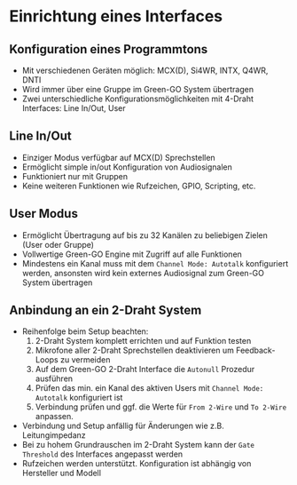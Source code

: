 

# Einrichtung eines Interfaces

## Konfiguration eines Programmtons

- Mit verschiedenen Geräten möglich: MCX(D), Si4WR, INTX, Q4WR, DNTI
- Wird immer über eine Gruppe im Green-GO System übertragen
- Zwei unterschiedliche Konfigurationsmöglichkeiten mit 4-Draht Interfaces: Line In/Out, User

## Line In/Out

- Einziger Modus verfügbar auf MCX(D) Sprechstellen
- Ermöglicht simple in/out Konfiguration von Audiosignalen
- Funktioniert nur mit Gruppen
- Keine weiteren Funktionen wie Rufzeichen, GPIO, Scripting, etc.

## User Modus

- Ermöglicht Übertragung auf bis zu 32 Kanälen zu beliebigen Zielen (User oder Gruppe)
- Vollwertige Green-GO Engine mit Zugriff auf alle Funktionen
- Mindestens ein Kanal muss mit dem `Channel Mode: Autotalk` konfiguriert werden, ansonsten wird kein externes Audiosignal zum Green-GO System übertragen

## Anbindung an ein 2-Draht System

- Reihenfolge beim Setup beachten:
    1. 2-Draht System komplett errichten und auf Funktion testen
    2. Mikrofone aller 2-Draht Sprechstellen deaktivieren um Feedback-Loops zu vermeiden
    3. Auf dem Green-GO 2-Draht Interface die `Autonull` Prozedur ausführen
    4. Prüfen das min. ein Kanal des aktiven Users mit `Channel Mode: Autotalk` konfiguriert ist
    5. Verbindung prüfen und ggf. die Werte für `From 2-Wire` und `To 2-Wire` anpassen.
- Verbindung und Setup anfällig für Änderungen wie z.B. Leitungimpedanz
- Bei zu hohem Grundrauschen im 2-Draht System kann der `Gate Threshold` des Interfaces angepasst werden
- Rufzeichen werden unterstützt. Konfiguration ist abhängig von Hersteller und Modell